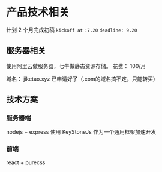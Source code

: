 # 产品技术相关

计划 2 个月完成初稿
`kickoff at：7.20`
`deadline: 9.20`

## 服务器相关 

使用阿里云做服务器，七牛做静态资源存储。 
花费： 100/月 
 
域名： jiketao.xyz 已申请好了（.com的域名搞不定，只能转买）


## 技术方案 

### 服务器端

nodejs + express 
使用 KeyStoneJs 作为一个通用框架加速开发

### 前端
react + purecss
